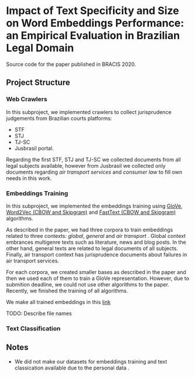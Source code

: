 # Impact of Text Specificity and Size on Word Embeddings Performance: an Empirical Evaluation in Brazilian Legal Domain

Source code for the paper published in BRACIS 2020.

## Project Structure

### Web Crawlers

In this subproject, we implemented crawlers to collect jurisprudence judgements from Brazilian courts platforms: 
  - STF
  - STJ
  - TJ-SC
  - Jusbrasil portal.
  
Regarding the first STF, STJ and TJ-SC we collected documents from all legal subjects available, however from Jusbrasil we collected only documents regarding *air transport services* and *consumer law* to fill own needs in this work.

### Embeddings Training

In this subproject, we implemented the embeddings training using [GloVe](https://nlp.stanford.edu/pubs/glove.pdf), [Word2Vec (CBOW and Skipgram)](https://arxiv.org/pdf/1301.3781.pdf) and [FastText (CBOW and Skipgram)](https://arxiv.org/pdf/1607.04606.pdf) algorithms.

As described in the paper, we had three corpora to train embeddings related to three contexts: *global*, *general* and *air transport* .
Global context embrances multigenre texts such as literature, news and blog posts. In the other hand, general texts are related to legal documents of all subjects. Finally, air transport context has jurisprudence documents about failures in air transport services.

For each corpora, we created smaller bases as described in the paper and then we used each of them to train a GloVe representation.
However, due to submition deadline, we could not use other algorithms to the paper.
Recently, we finished the training of all algorithms.

We make all trained embeddings in this [link](https://ufscbr-my.sharepoint.com/:f:/g/personal/thiago_rdp_ufsc_br/Et0dp2JGiAhBldl2w54vTtIBNTaU6EPcfFIHXps4B-uh8A?e=XGStTc)

TODO: Describe file names

### Text Classification

## Notes

- We did not make our datasets for embeddings training and text classication available due to the personal data .

